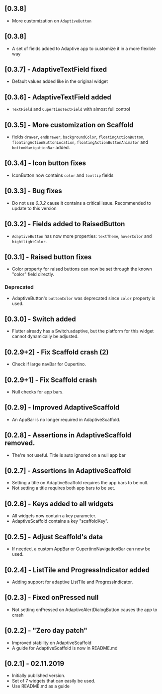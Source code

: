 ## [0.3.8]

* More customization on `AdaptiveButton`

## [0.3.8]

* A set of fields added to Adaptive app to customize it in a more flexible way

## [0.3.7] - AdaptiveTextField fixed

* Default values added like in the original widget

## [0.3.6] - AdaptiveTextField added

* `TextField` and `CupertinoTextField` with almost full control

## [0.3.5] - More customization on Scaffold

* fields `drawer`, `endDrawer`, `backgroundColor`, `floatingActionButton`, `floatingActionButtonLocation`, `floatingActionButtonAnimator` and `bottomNavigationBar` added.

## [0.3.4] - Icon button fixes

* IconButton now contains `color` and `tooltip` fields

## [0.3.3] - Bug fixes

* Do not use *0.3.2* cause it contains a critical issue. Recommended to update to this version

## [0.3.2] - Fields added to RaisedButton

* `AdaptiveButton` has now more properties: `textTheme`, `hoverColor` and `hightlightColor`.

## [0.3.1] - Raised button fixes

* Color property for raised buttons can now be set through the known "color" field directly.

### Deprecated

* AdaptiveButton's `buttonColor` was deprecated since `color` property is used.

## [0.3.0] - Switch added

* Flutter already has a Switch.adaptive, but the platform for this widget cannot dynamically be adjusted.

## [0.2.9+2] - Fix Scaffold crash (2)

* Check if large navBar for Cupertino.

## [0.2.9+1] - Fix Scaffold crash

* Null checks for app bars.

## [0.2.9] - Improved AdaptiveScaffold

* An AppBar is no longer required in AdaptiveScaffold.

## [0.2.8] - Assertions in AdaptiveScaffold removed.

* The're not useful. Title is auto ignored on a null app bar

## [0.2.7] - Assertions in AdaptiveScaffold

* Setting a title on AdaptiveScaffold requires the app bars to be null.
* Not setting a title requires both app bars to be set.

## [0.2.6] - Keys added to all widgets

* All widgets now contain a key parameter.
* AdaptiveScaffold contains a key "scaffoldKey".

## [0.2.5] - Adjust Scaffold's data

* If needed, a custom AppBar or CupertinoNavigationBar can now be used.

## [0.2.4] - ListTile and ProgressIndicator added

* Adding support for adaptive ListTile and ProgressIndicator.

## [0.2.3] - Fixed onPressed null

* Not setting onPressed on AdaptiveAlertDialogButton causes the app to crash

## [0.2.2] - "Zero day patch"

* Improved stability on AdaptiveScaffold
* A guide for AdaptiveScaffold is now in README.md

## [0.2.1] - 02.11.2019

* Initially published version.
* Set of 7 widgets that can easily be used.
* Use README.md as a guide